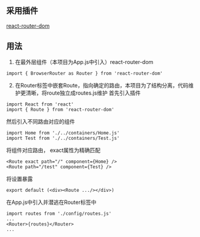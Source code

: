 ## 采用插件
[react-router-dom](https://reacttraining.com/react-router/web/example/basic)

## 用法
1. 在最外层组件（本项目为App.js中引入）react-router-dom
```
import { BrowserRouter as Router } from 'react-router-dom'
```

2. 在Router标签中嵌套Route，指向确定的路由，本项目为了结构分离，代码维护更清晰，将route独立成routes.js维护
首先引入插件
```
import React from 'react'
import { Route } from 'react-router-dom'
```

然后引入不同路由对应的组件
```
import Home from './../containers/Home.js'
import Test from './../containers/Test.js'
```

将组件对应路由， exact属性为精确匹配
```
<Route exact path="/" component={Home} />
<Route path="/test" component={Test} />
```

将设置暴露
```
export default (<div><Route .../></div>)
```

在App.js中引入并潜逃在Router标签中
```
import routes from './config/routes.js'
...
<Router>{routes}</Router>
...
```